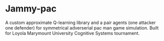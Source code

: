 # Jammy-pac
A custom approximate Q-learning library and a pair agents (one attacker one defender) for symmetrical adverserial pac man game simulation.
Built for Loyola Marymount University Cognitive Systems tournament.
